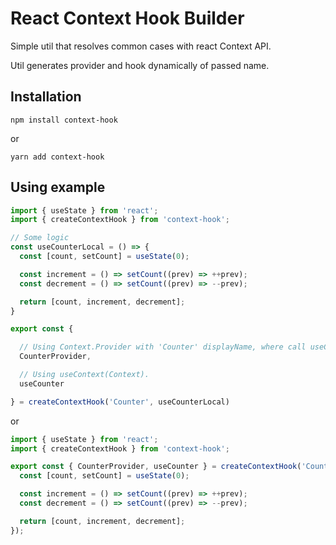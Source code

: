 # React Context Hook Builder

Simple util that resolves common cases with react Context API.

Util generates provider and hook dynamically of passed name.

## Installation

```terminal
npm install context-hook
```

or

```terminal
yarn add context-hook
```

## Using example

```typescript
import { useState } from 'react';
import { createContextHook } from 'context-hook';

// Some logic
const useCounterLocal = () => {
  const [count, setCount] = useState(0);

  const increment = () => setCount((prev) => ++prev);
  const decrement = () => setCount((prev) => --prev);

  return [count, increment, decrement];
}

export const { 

  // Using Context.Provider with 'Counter' displayName, where call useCounterLocal.
  CounterProvider, 

  // Using useContext(Context).
  useCounter 

} = createContextHook('Counter', useCounterLocal)
```

or

```typescript
import { useState } from 'react';
import { createContextHook } from 'context-hook';

export const { CounterProvider, useCounter } = createContextHook('Counter', () => {
  const [count, setCount] = useState(0);

  const increment = () => setCount((prev) => ++prev);
  const decrement = () => setCount((prev) => --prev);

  return [count, increment, decrement];
});
```
